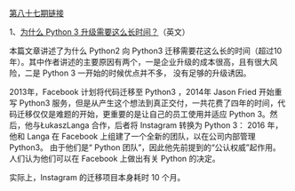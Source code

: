 [第八十七期链接](https://github.com/ruanyf/weekly/blob/master/docs/issue-87.md)

1、[为什么 Python 3 升级需要这么长时间？](https://stackoverflow.blog/2019/11/14/why-is-the-migration-to-python-3-taking-so-long/)（英文）

本篇文章讲述了为什么 Python2 向 Python3 迁移需要花这么长的时间（超过10年）。其中作者讲述的主要原因有两个，一是企业升级的成本很高，且有很大风险，二是 Python 3 一开始的时候优点并不多， 没有足够的升级诱因。

2013年，Facebook 计划将代码迁移至 Python3 ，2014年 Jason Fried 开始重写 Python3 服务，但是从产生这个想法到真正交付，一共花费了四年的时间，代码迁移仅仅是难题的开始，更重要的是让自己的员工使用并适应 Python 3。然后，他与ŁukaszLanga 合作，后者将 Instagram 转换为 Python 3： 2016 年，他和 Langa 在 Facebook 上组建了一个全新的团队，以在公司内部管理 Python3。 由于他们是“ Python 团队”，因此他先前提到的“公认权威”起作用。 人们认为他们可以在 Facebook 上做出有关 Python 的决定。

实际上，Instagram 的迁移项目本身耗时 10 个月。

